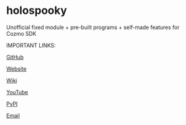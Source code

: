 # holospooky
Unofficial fixed module + pre-built programs + self-made features for Cozmo SDK

IMPORTANT LINKS:

[GitHub](https://github.com/montypythonist/holospooky)

[Website](https://montypythonist.carrd.co/)

[Wiki](https://github.com/montypythonist/holospooky/wiki)

[YouTube](https://www.youtube.com/@montypythonist)

[PyPI](https://pypi.org/user/montypythonist/)

[Email](mailto:julia.alotoom.contact@gmail.com)
